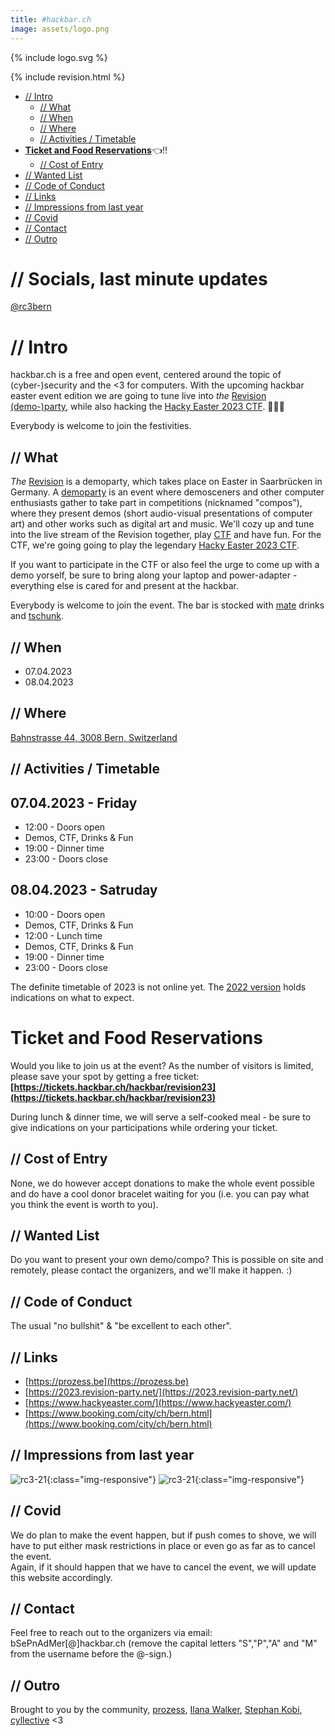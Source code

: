 ```yaml
---
title: #hackbar.ch
image: assets/logo.png
---
```


{% include logo.svg %}

{% include revision.html %}

- [// Intro](#-intro)
  * [// What](#-what)
  * [// When](#-when)
  * [// Where](#-where)
  * [// Activities / Timetable](#-activities---timetable)
- **[Ticket and Food Reservations](#ticket-and-food-reservations)**👈‼️
  * [// Cost of Entry](#-cost-of-entry)
- [// Wanted List](#-wanted-list)
- [// Code of Conduct](#-code-of-conduct)
- [// Links](#-links)
- [// Impressions from last year](#-impressions-from-last-year)
- [// Covid](#-covid)
- [// Contact](#-contact)
- [// Outro](#-outro)

# // Socials, last minute updates
[@rc3bern](https://twitter.com/rc3bern)

# // Intro
hackbar.ch is a free and open event, centered around the topic of (cyber-)security and the <3 for computers.
With the upcoming hackbar easter event edition we are going to tune live into *the* [Revision (demo-)party](https://2023.revision-party.net/), while also hacking the [Hacky Easter 2023 CTF](https://www.hackyeaster.com/). 🤩🐇🪺


Everybody is welcome to join the festivities.

## // What
*The* [Revision](https://en.wikipedia.org/wiki/Revision_(demoparty)) is a demoparty, which takes place on Easter in Saarbrücken in Germany. A [demoparty](https://en.wikipedia.org/wiki/Demoscene#Parties) is an event where demosceners and other computer enthusiasts gather to take part in competitions (nicknamed "compos"), where they present demos (short audio-visual presentations of computer art) and other works such as digital art and music.
We'll cozy up and tune into the live stream of the Revision together, play [CTF](https://en.wikipedia.org/wiki/Capture_the_Flag) and have fun.
For the CTF, we're going going to play the legendary [Hacky Easter 2023 CTF](https://www.hackyeaster.com/).

If you want to participate in the CTF or also feel the urge to come up with a demo yorself, be sure to bring along your laptop and power-adapter - everything else is cared for and present at the hackbar.

Everybody is welcome to join the event. The bar is stocked with [mate](https://en.wikipedia.org/wiki/Mate_(drink)) drinks and [tschunk](https://en.wikipedia.org/wiki/Tschunk). 

## // When
- 07.04.2023
- 08.04.2023


## // Where
[Bahnstrasse 44, 3008 Bern, Switzerland](https://www.openstreetmap.org/?mlat=46.94650&mlon=7.41115#map=19/46.94650/7.41115)


## // Activities / Timetable

## 07.04.2023 - Friday
* 12:00 - Doors open
* Demos, CTF, Drinks & Fun
* 19:00 - Dinner time
* 23:00 - Doors close

## 08.04.2023 - Satruday
* 10:00 - Doors open
* Demos, CTF, Drinks & Fun
* 12:00 - Lunch time
* Demos, CTF, Drinks & Fun
* 19:00 - Dinner time
* 23:00 - Doors close

The definite timetable of 2023 is not online yet. 
The [2022 version](https://2022.revision-party.net/events/timetable/) holds indications on what to expect.


# Ticket and Food Reservations 
Would you like to join us at the event? As the number of visitors is limited, please save your spot by getting a free ticket:
**[https://tickets.hackbar.ch/hackbar/revision23](https://tickets.hackbar.ch/hackbar/revision23)**

During lunch & dinner time, we will serve a self-cooked meal - be sure to give indications on your participations while ordering your ticket. 

## // Cost of Entry
None, we do however accept donations to make the whole event possible and do have a cool donor bracelet waiting for you (i.e. you can pay what you think the event is worth to you).

## // Wanted List
Do you want to present your own demo/compo?
This is possible on site and remotely, please contact the organizers, and we'll make it happen. :)

## // Code of Conduct
The usual "no bullshit" & "be excellent to each other".

## // Links
* [https://prozess.be](https://prozess.be)
* [https://2023.revision-party.net/](https://2023.revision-party.net/)
* [https://www.hackyeaster.com/](https://www.hackyeaster.com/)
* [https://www.booking.com/city/ch/bern.html](https://www.booking.com/city/ch/bern.html)

## // Impressions from last year
![rc3-21](/rc3-21.jpeg){:class="img-responsive"}
![rc3-21](/rc3-2-21.jpeg){:class="img-responsive"}

## // Covid
We do plan to make the event happen, but if push comes to shove, we will have to put either mask restrictions in place or even go as far as to cancel the event.  
Again, if it should happen that we have to cancel the event, we will update this website accordingly.

## // Contact
Feel free to reach out to the organizers via email: bSePnAdMer[@]hackbar.ch  (remove the capital letters "S","P","A" and "M" from the username before the @-sign.)

## // Outro
Brought to you by the community, [prozess](https://prozess.be), [Ilana Walker](https://ilanas-spektakel.ch), [Stephan Kobi](https://stephankobi.ch), [cyllective](https://cyllective.com/) <3
